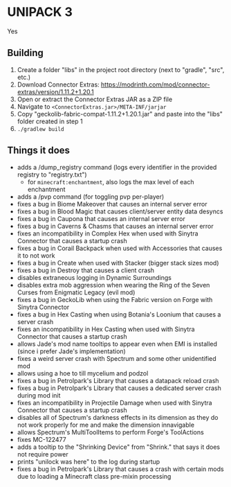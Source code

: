 # UNIPACK 3

Yes

## Building

1. Create a folder "libs" in the project root directory (next to "gradle", "src", etc.)
2. Download Connector Extras: https://modrinth.com/mod/connector-extras/version/1.11.2+1.20.1
3. Open or extract the Connector Extras JAR as a ZIP file
4. Navigate to `<ConnectorExtras.jar>/META-INF/jarjar`
5. Copy "geckolib-fabric-compat-1.11.2+1.20.1.jar" and paste into the "libs" folder created in step 1
6. `./gradlew build`

## Things it does

- adds a /dump_registry command (logs every identifier in the provided registry to "registry.txt")
  - for `minecraft:enchantment`, also logs the max level of each enchantment
- adds a /pvp command (for toggling pvp per-player)
- fixes a bug in Biome Makeover that causes an internal server error
- fixes a bug in Blood Magic that causes client/server entity data desyncs
- fixes a bug in Caupona that causes an internal server error
- fixes a bug in Caverns & Chasms that causes an internal server error
- fixes an incompatibility in Complex Hex when used with Sinytra Connector that causes a startup crash
- fixes a bug in Corail Backpack when used with Accessories that causes it to not work
- fixes a bug in Create when used with Stacker (bigger stack sizes mod)
- fixes a bug in Destroy that causes a client crash
- disables extraneous logging in Dynamic Surroundings
- disables extra mob aggression when wearing the Ring of the Seven Curses from Enigmatic Legacy (evil mod)
- fixes a bug in GeckoLib when using the Fabric version on Forge with Sinytra Connector
- fixes a bug in Hex Casting when using Botania's Loonium that causes a server crash
- fixes an incompatibility in Hex Casting when used with Sinytra Connector that causes a startup crash
- allows Jade's mod name tooltips to appear even when EMI is installed (since i prefer Jade's implementation)
- fixes a weird server crash with Spectrum and some other unidentified mod
- allows using a hoe to till mycelium and podzol
- fixes a bug in Petrolpark's Library that causes a datapack reload crash
- fixes a bug in Petrolpark's Library that causes a dedicated server crash during mod init
- fixes an incompatibility in Projectile Damage when used with Sinytra Connector that causes a startup crash
- disables all of Spectrum's darkness effects in its dimension as they do not work properly for me and make the dimension innavigable
- allows Spectrum's MultiToolItems to perform Forge's ToolActions
- fixes MC-122477
- adds a tooltip to the "Shrinking Device" from "Shrink." that says it does not require power
- prints "unilock was here" to the log during startup
- fixes a bug in Petrolpark's Library that causes a crash with certain mods due to loading a Minecraft class pre-mixin processing
